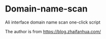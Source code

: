 # Domain-name-scan

Ali interface domain name scan one-click script

  The author is from https://blog.zhaifanhua.com/
